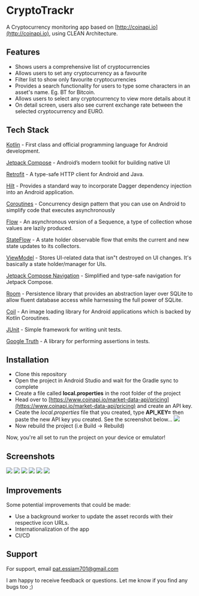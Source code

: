 
# CryptoTrackr

A Cryptocurrency monitoring app based on [http://coinapi.io](http://coinapi.io), using CLEAN Architecture.
## Features

- Shows users a comprehensive list of cryptocurrencies
- Allows users to set any cryptocurrency as a favourite
- Filter list to show only favourite cryptocurrencies
- Provides a search functionality for users to type some characters in an asset's name. Eg. BT for Bitcoin.
- Allows users to select any cryptocurrency to view more details about it
- On detail screen, users also see current exchange rate between the selected cryptocurrency and EURO.


## Tech Stack

[Kotlin](https://kotlinlang.org/) - First class and official programming language for Android development.

[Jetpack Compose](https://developer.android.com/jetpack/compose) - Android’s modern toolkit for building native UI

[Retrofit](https://square.github.io/retrofit/) - A type-safe HTTP client for Android and Java.

[Hilt](https://dagger.dev/hilt/) - Provides a standard way to incorporate Dagger dependency injection into an Android application.

[Coroutines](https://kotlinlang.org/docs/reference/coroutines-overview.html) - Concurrency design pattern that you can use on Android to simplify code that executes asynchronously

[Flow](https://kotlinlang.org/docs/reference/coroutines/flow.html) - An asynchronous version of a Sequence, a type of collection whose values are lazily produced.

[StateFlow](https://developer.android.com/kotlin/flow/stateflow-and-sharedflow) - A state holder observable flow that emits the current and new state updates to its collectors.

[ViewModel](https://developer.android.com/topic/libraries/architecture/viewmodel) - Stores UI-related data that isn"t destroyed on UI changes. It's basically a state holder/manager for UIs.

[Jetpack Compose Navigation](https://developer.android.com/jetpack/compose/navigation) - Simplified and type-safe navigation for Jetpack Compose.

[Room](https://developer.android.com/topic/libraries/architecture/room) - Persistence library that provides an abstraction layer over SQLite to allow fluent database access while harnessing the full power of SQLite.

[Coil](https://coil-kt.github.io/coil/) - An image loading library for Android applications which is backed by Kotlin Coroutines.

[JUnit](https://junit.org/junit4/) - Simple framework for writing unit tests.

[Google Truth](https://truth.dev/) - A library for performing assertions in tests.
## Installation

- Clone this repository
- Open the project in Android Studio and wait for the Gradle sync to complete
- Create a file called **local.properties** in the root folder of the project
- Head over to [https://www.coinapi.io/market-data-api/pricing](https://www.coinapi.io/market-data-api/pricing) and create an API key.
- Ceate the *local.properties* file that you created, type **API_KEY=** then paste the new API key you created. See the screenshot below...
![](https://i.imgur.com/QSq43Pi.png)
- Now rebuild the project (i.e Build -> Rebuild)

Now, you're all set to run the project on your device or emulator!
## Screenshots

![](https://i.imgur.com/pyUs6ISm.png)
![](https://i.imgur.com/qCCucCXm.png)
![](https://i.imgur.com/6CyfWWPm.png)
![](https://i.imgur.com/obeI6H9l.png)
![](https://i.imgur.com/JltBaW6l.png)
![](https://i.imgur.com/GTupFcTl.png)
## Improvements
Some potential improvements that could be made:
- Use a background worker to update the asset records with their respective icon URLs.
- Internationalization of the app
- CI/CD 

## Support

For support, email pat.essiam701@gmail.com

I am happy to receive feedback or questions. Let me know if you find any bugs too ;)